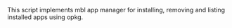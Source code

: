 This script implements mbl app manager for installing, removing and listing
installed apps using opkg.
